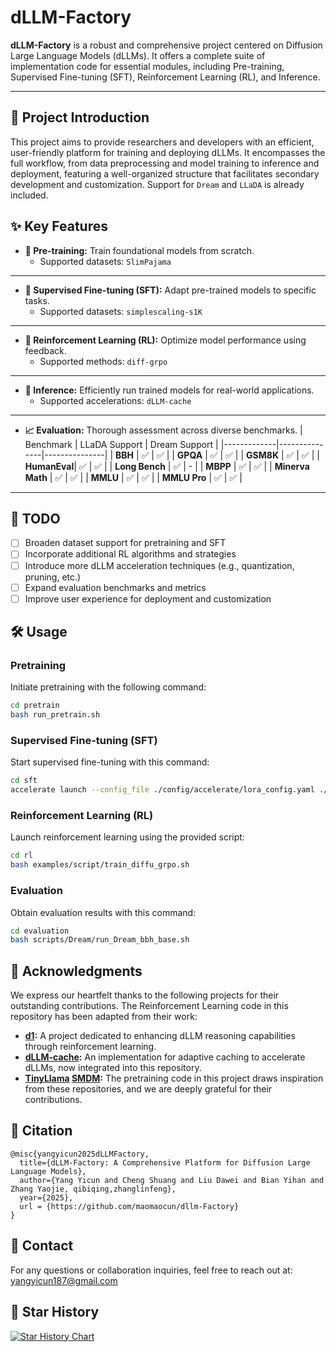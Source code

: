 # dLLM-Factory

**dLLM-Factory** is a robust and comprehensive project centered on Diffusion Large Language Models (dLLMs). It offers a complete suite of implementation code for essential modules, including Pre-training, Supervised Fine-tuning (SFT), Reinforcement Learning (RL), and Inference.

---

## 📖 Project Introduction

This project aims to provide researchers and developers with an efficient, user-friendly platform for training and deploying dLLMs. It encompasses the full workflow, from data preprocessing and model training to inference and deployment, featuring a well-organized structure that facilitates secondary development and customization. Support for `Dream` and `LLaDA` is already included.

## ✨ Key Features

- **🧠 Pre-training:** Train foundational models from scratch.
  - Supported datasets: `SlimPajama`

***

- **🔧 Supervised Fine-tuning (SFT):** Adapt pre-trained models to specific tasks.
  - Supported datasets: `simplescaling-s1K`

***

- **🤖 Reinforcement Learning (RL):** Optimize model performance using feedback.
  - Supported methods: `diff-grpo`

***

- **🚀 Inference:** Efficiently run trained models for real-world applications.
  - Supported accelerations: `dLLM-cache`

***

- **📈 Evaluation:** Thorough assessment across diverse benchmarks.
  | Benchmark   | LLaDA Support | Dream Support |
  |-------------|---------------|---------------|
  | **BBH**     | ✅            | ✅            |
  | **GPQA**    | ✅            | ✅            |
  | **GSM8K**   | ✅            | ✅            |
  | **HumanEval**| ✅            | ✅            |
  | **Long Bench** | ✅          | -             |
  | **MBPP**    | ✅            | ✅            |
  | **Minerva Math** | ✅         | ✅            |
  | **MMLU**    | ✅            | ✅            |
  | **MMLU Pro** | ✅            | ✅            |

***

## 📝 TODO

- [ ] Broaden dataset support for pretraining and SFT
- [ ] Incorporate additional RL algorithms and strategies
- [ ] Introduce more dLLM acceleration techniques (e.g., quantization, pruning, etc.)
- [ ] Expand evaluation benchmarks and metrics
- [ ] Improve user experience for deployment and customization

## 🛠️ Usage

### Pretraining

Initiate pretraining with the following command:

```sh
cd pretrain
bash run_pretrain.sh
```

### Supervised Fine-tuning (SFT)

Start supervised fine-tuning with this command:

```sh
cd sft
accelerate launch --config_file ./config/accelerate/lora_config.yaml ./sft.py
```

### Reinforcement Learning (RL)

Launch reinforcement learning using the provided script:

```sh
cd rl
bash examples/script/train_diffu_grpo.sh
```

### Evaluation

Obtain evaluation results with this command:

```sh
cd evaluation
bash scripts/Dream/run_Dream_bbh_base.sh
```

## 🙏 Acknowledgments

We express our heartfelt thanks to the following projects for their outstanding contributions. The Reinforcement Learning code in this repository has been adapted from their work:

- **[d1](https://github.com/dllm-reasoning/d1):** A project dedicated to enhancing dLLM reasoning capabilities through reinforcement learning.
- **[dLLM-cache](https://github.com/maomaocun/dllm-cache):** An implementation for adaptive caching to accelerate dLLMs, now integrated into this repository.
- **[TinyLlama](https://github.com/jzhang38/TinyLlama) [SMDM](https://github.com/ML-GSAI/SMDM):** The pretraining code in this project draws inspiration from these repositories, and we are deeply grateful for their contributions.

## 📖 Citation

```
@misc{yangyicun2025dLLMFactory,
  title={dLLM-Factory: A Comprehensive Platform for Diffusion Large Language Models},
  author={Yang Yicun and Cheng Shuang and Liu Dawei and Bian Yihan and Zhang Yaojie, qibiqing,zhanglinfeng},
  year={2025},
  url = {https://github.com/maomaocun/dllm-Factory}
}
```

## 📧 Contact

For any questions or collaboration inquiries, feel free to reach out at: [yangyicun187@gmail.com](mailto:yangyicun187@gmail.com)

## :star2: Star History
[![Star History Chart](https://api.star-history.com/svg?repos=maomaocun/dLLM-Factory&type=Timeline)](https://www.star-history.com/#maomaocun/dLLM-Factorye&Timeline)

